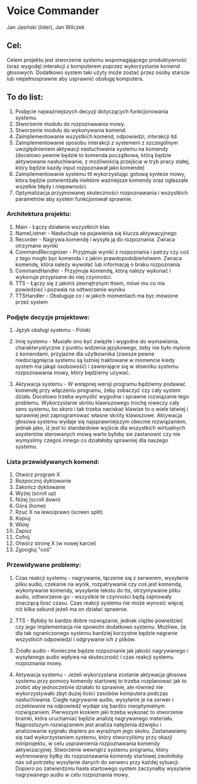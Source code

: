 # Voice Commander
Jan Jasiński (lider), 
Jan Wilczek
## Cel:
Celem projektu jest stworzenie systemu wspomagającego produktywność (oraz wygodę) interakcji z komputerem poprzez wykorzystanie komend głosowych. Dodatkowo system taki użyty może zostać przez osoby starsze lub niepełnosprawne aby usprawnić obsługę komputera.

## To do list:
1. Podjęcie najważniejszych decyzji dotyczących funkcjonowania systemu.
2. Stworzenie modułu do rozpoznawania mowy.
3. Stworzenie modułu do wykonywania komend.
4. Zaimplementowanie wszystkich komend, odpowiedzi, interakcji itd.
5. Zaimplementowanie sposobu interakcji z systemem z szczególnym uwzględnieniem aktywacji nasłuchiwania systemu na komendy (docelowo pewnie będzie to komenda początkowa, którą będzie aktywowane nasłuchiwanie, z możliwością przejścia w tryb pracy stałej, który będzie kazdy input rozpoznawał jako komende) 
6. Zaimplementowanie systemu ttl wykorzystując gotową synteze mowy, która będzie potwierdzała niektóre ważniejsze komendy oraz ogłaszała wszelkie błędy i niepewności.
7. Optymalizacja przyjmowanej skuteczności rozpoznawania i wszystkich parametrów aby system funkcjonował sprawnie.

### Architektura projektu:
1. Main - Łączy działanie wszystkich klas
2. NameListner - Nasłuchuje na pojawienia się klucza aktywacyjnego
3. Recorder - Nagrywa komendę i wysyła ją do rozpoznania. Zwraca otrzymane wyniki
4. CommandRecognizer - Przyjmuje wyniki z rozpoznania i patrzy czy coś z tego mogło byc komenda i z jakim prawdopodobieństwem. Zwraca komendę, która należy wywołać lub informację o braku rozpoznania
5. CommandHandler - Przyjmuje komendę, którą nalezy wykonać i wykonuje przypisane do niej czynności.
6. TTS - Łączy się z jakimś zewnętrznym ttsem, mówi mu co ma powiedzieć i pozwala na odtworzenie wyniku
7. TTSHandler - Obsługuje co i w jakich momentach ma byc mówione przez system

### Podjęte decyzje projektowe:
1. Język obsługi systemu - Polski

2. Imię systemu - 
  Musiało ono być zwięzłe i wygodne do wymawiania, charakterystyczne z punktu widzenia językowego, żeby nie było mylone z komendami, przyjazne dla użytkownika (zawsze pewne niedociągnięcia systemu są luźniej traktowane w momencie kiedy system ma jakąś osobowość) i zawierające się w słowniku systemu rozpoznawania mowy, który będziemy uzywać.

3. Aktywacja systemu - 
  W wstępnej wersji programu będziemy podawać komendę przy włączeniu programu, żeby zobaczyć czy cały system działa. Docelowo trzeba wymyślić wygodne i sprawne rozwiązanie tego problemu.
  Wykorzystanie skrótu klawiszowego trochę niweczy cały sens systemu, bo skoro i tak trzeba naciskać klawize to o wiele łatwiej i sprawniej jest zaprogramować własne skróty klawiszowe. 
  Aktywacja głosowa systemu wydaje się najsprawniejszym obecnie rozwiązaniem, jednak jako, iż jest to standardowe wyjście dla wszystkich wirtualnych asystentów sterowanych mową warto byłoby sie zastanowić czy nie wymyslimy czegoś innego co działałoby sprawniej dla naszego systemu.

### Lista przewidywanych komend:
1. Otwórz program X
2. Rozpocznij dyktowanie
3. Zakończ dyktowanie
4. Wyżej (scroll up)
5. Niżej (scroll down)
6. Góra (home)
7. Rzuć X na lewo/prawo (screen split)
8. Kopiuj
9. Wklej
10. Zapisz
11. Cofnij
12. Otwórz stronę X (w nowej karcie)
13. Zgoogluj "coś"

 
### Przewidywane problemy:
1. Czas reakcji systemu - nagrywanie, łączenie się z serwerem, wysyłanie pliku audio, czekanie na wynik, rozpatrywanie czy coś jest komendą, wykonywanie komendy, wysyłanie tekstu do tts, otrzymywanie pliku audio, odtworzenie go - wszystkie te czynności będą zajmowały znaczącą ilosć czasu. Czas reakcji systemu nie może wynosić więcej niż kilka sekund jeżeli ma on działać sprawnie. 

2. TTS - Byłoby to bardzo dobre rozwiązanie, jednak ciężko powiedzieć czy jego implementacja nie spowolni dodatkowo systemu. Możliwe, że dla tak ograniczonego systemu bardziej korzystne będzie nagranie wszystkich odpowiedzi i odgrywanie ich z plików.

3. Źródło audio - Konieczne będzie rozpoznanie jak jakość nagrywanego i wysyłanego audio wpływa na skuteczność i czas reakcji systemu rozpoznania mowy.

4. Aktywacja systemu - 
  Jeżeli wykorzystana zostanie aktywacja głosowa systemu przy pomocy komendy startowej to trzeba rozplanować jak to zrobić aby jednocześnie działało to sprawnie, ale również nie wykorzystywało zbyt duzej ilości zasobów komputera podczas nasłuchiwania. Ciagłe nagrywanie audio, wysyłanie je na serwer i oczekiwanie na odpowiedź wydaje się bardzo nieoptymalnym rozwiązaniem. Pierwszym krokiem jaki trzeba wykonać to stworzenie bramki, która uruchamiać będzie analizę nagrywanego materiału. Najprostszym rozwiązaniem jest analiza natężenia dźwięku i analizowanie sygnału dopiero po wyraźnym jego skoku. 
  Zastanawiamy się nad wykorzystaniem systemu, który stworzyliśmy przy okazji miniprojektu, w celu usprawnienia rozpoznawania komendy aktywizacyjnej. Stworzenie wewnątrz systemu programu, który wytrenowany byłby do rozpoznawania komendy startowej zwolniłoby nas od potrzeby wysyłanie danych do serweru przy każdej sytuacji. Dopiero po zatwierdzniu hasła startowego system zaczynałby wysylanie nagrywanego audio w celu rozpoznania mowy.

